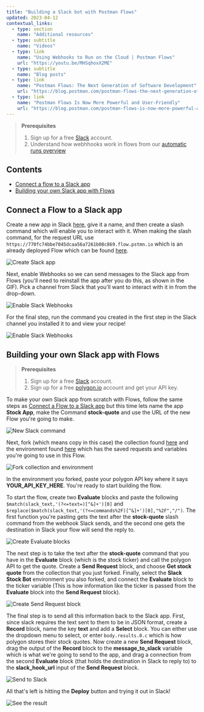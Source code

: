 ```yaml
---
title: "Building a Slack bot with Postman Flows"
updated: 2023-04-12
contextual_links:
  - type: section
    name: "Additional resources"
  - type: subtitle
    name: "Videos"
  - type: link
    name: "Using Webhooks to Run on the Cloud | Postman Flows"
    url: "https://youtu.be/MHSqhoxX2ME"
  - type: subtitle
    name: "Blog posts"
  - type: link
    name: "Postman Flows: The Next Generation of Software Development"
    url: "https://blog.postman.com/postman-flows-the-next-generation-of-software-development/"
  - type: link
    name: "Postman Flows Is Now More Powerful and User-Friendly"
    url: "https://blog.postman.com/postman-flows-is-now-more-powerful-and-user-friendly/"
---
```


> **Prerequisites**
>
> 1. Sign up for a free [Slack](https://slack.com/) account.
> 1. Understand how webhhooks work in flows from our [automatic runs overview](../../concepts/automatic-runs/)

## Contents

* [Connect a flow to a Slack app](#connect-a-flow-to-a-slack-app)
* [Building your own Slack app with Flows](#building-your-own-slack-app-with-flows)

## Connect a Flow to a Slack app

Create a new app in Slack [here](https://api.slack.com/apps), give it a name, and then create a slash command which will enable you to interact with it. When making the slash command, for the request URL use ```https://770fc74bbe7045dcaa56a7261b08c869.flow.pstmn.io``` which is an already deployed Flow which can be found [here](https://www.postman.com/postman/workspace/utility-flows/flow/642376220544c000387685c5).

![Create Slack app](https://assets.postman.com/postman-labs-docs/cloud-execution/make-slack-app-with-command.gif)

Next, enable Webhooks so we can send messages to the Slack app from Flows (you'll need to reinstall the app after you do this, as shown in the GIF). Pick a channel from Slack that you'll want to interact with it in from the drop-down.

![Enable Slack Webhooks](https://assets.postman.com/postman-labs-docs/cloud-execution/slack-app-enable-webhooks.gif)

For the final step, run the command you created in the first step in the Slack channel you installed it to and view your recipe!

![Enable Slack Webhooks](https://assets.postman.com/postman-labs-docs/cloud-execution/run-slack-command.gif)

## Building your own Slack app with Flows

> **Prerequisites**
>
> 1. Sign up for a free [Slack](https://slack.com/) account.
> 2. Sign up for a free [polygon.io](https://polygon.io/) account and get your API key.

To make your own Slack app from scratch with Flows, follow the same steps as [Connect a Flow to a Slack app](#connect-a-flow-to-a-slack-app) but this time lets name the app **Stock App**, make the Command **stock-quote** and use the URL of the new Flow you're going to make.

![New Slack command](https://assets.postman.com/postman-docs/v10/new-slack-request-url-v10-1.gif)

Next, fork (which means copy in this case) the collection found [here](https://www.postman.com/postman/workspace/slack-integration-flows/collection/23919558-0fc87fc5-de53-4c48-b30f-362a1a7ceba3?action=share&creator=23919558) and the environment found [here](https://www.postman.com/postman/workspace/slack-integration-flows/environment/23919558-144c823d-9dcf-42ff-b85b-66e8e1d41e2a) which has the saved requests and variables you're going to use in this Flow.

![Fork collection and environment](https://assets.postman.com/postman-labs-docs/cloud-execution/fork-collection-and-environment.gif)

In the environment you forked, paste your polygon API key where it says **YOUR_API_KEY_HERE**. You're ready to start building the flow.

To start the flow, create two **Evaluate** blocks and paste the following ```$match(slack_text,'(?<=text=)[^&]+')[0]``` and ```$replace($match(slack_text,'(?<=commands%2F)[^&]+')[0],"%2F","/")```. The first function you're pasting gets the text after the **stock-quote** slash command from the webhook Slack sends, and the second one gets the destination in Slack your flow will send the reply to.

![Create Evaluate blocks](https://assets.postman.com/postman-docs/v10/make-evaluate-blocks-v10-2.gif)

The next step is to take the text after the **stock-quote** command that you have in the **Evaluate** block (which is the stock ticker) and call the polygon API to get the quote. Create a **Send Request** block, and choose **Get stock quote** from the collection that you just forked. Finally, select the **Slack Stock Bot** environment you also forked, and connect the **Evaluate** block to the ticker variable (This is how information like the ticker is passed from the **Evaluate** block into the **Send Request** block).

![Create Send Request block](https://assets.postman.com/postman-docs/v10/make-send-request-block-v10-2.gif)

The final step is to send all this information back to the Slack app. First, since slack requires the text sent to them to be in JSON format, create a **Record** block, name the key **text** and add a **Select** block. You can either use the dropdown menu to select, or enter ```body.results.0.c``` which is how polygon stores their stock quotes. Now create a new **Send Request** block, drag the output of the **Record** block to the **message_to_slack** variable which is what we're going to send to the app, and drag a connection from the second **Evaluate** block (that holds the destination in Slack to reply to) to the **slack_hook_url** input of the **Send Request** block.

![Send to Slack](https://assets.postman.com/postman-docs/v10/sending-to-slack-v10-2.gif)

All that's left is hitting the **Deploy** button and trying it out in Slack!

![See the result](https://assets.postman.com/postman-labs-docs/cloud-execution/see-result-in-slack.gif)
